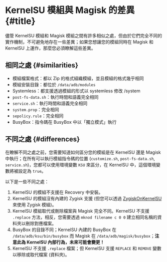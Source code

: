 # KernelSU 模組與 Magisk 的差異 {#title}

儘管 KernelSU 模組和 Magisk 模組之間有許多相似之處，但由於它們完全不同的實作機制，不可避免地存在一些差異；如果您想讓您的模組同時在 Magisk 和 KernelSU 上運作，那麼您必須瞭解這些差異。

## 相同之處 {#similarities}

- 模組檔案格式：都以 Zip 的格式組織模組，並且模組的格式幾乎相同
- 模組安裝目錄：都位於 `/data/adb/modules`
- Systemless：都支援透過模組的形式以 systemless 修改 /system
- `post-fs-data.sh`：執行時間和語義完全相同
- `service.sh`：執行時間和語義完全相同
- `system.prop`：完全相同
- `sepolicy.rule`：完全相同
- BusyBox：指令碼在 BusyBox 中以「獨立模式」執行

## 不同之處 {#differences}

在瞭解不同之處之前，您需要知道如何區分您的模組是在 KernelSU 還是 Magisk 中執行；在所有可以執行模組指令碼的位置 (`customize.sh`, `post-fs-data.sh`, `service.sh`)，您都可以使用環境變數 `KSU` 來區分，在 KernelSU 中，這個環境變數將被設定為 `true`。

以下是一些不同之處：

1. KernelSU 的模組不支援在 Recovery 中安裝。
2. KernelSU 的模組沒有內建的 Zygisk 支援 (但您可以透過 [ZygiskOnKernelSU](https://github.com/Dr-TSNG/ZygiskOnKernelSU) 來使用 Zygisk 模組)。
3. KernelSU 模組取代或刪除檔案與 Magisk 完全不同。KernelSU 不支援 `.replace` 方法，相反，您需要透過 `mknod filename c 0 0` 建立相同名稱的資料夾以刪除對應檔案。
4. BusyBox 的目錄不同；KernelSU 內建的 BusyBox 在 `/data/adb/ksu/bin/busybox` 而 Magisk 在 `/data/adb/magisk/busybox`；**注意此為 KernelSU 內部行為，未來可能會變更！**
5. KernelSU 不支援 `.replace` 檔案；但 KernelSU 支援 `REPLACE` 和 `REMOVE` 變數以移除或取代檔案 (資料夾)。
